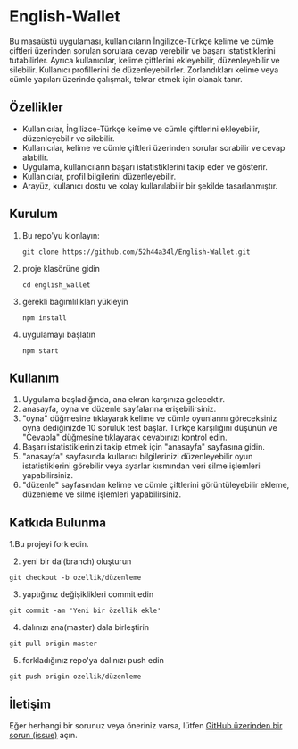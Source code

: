 # English-Wallet     

Bu masaüstü uygulaması, kullanıcıların İngilizce-Türkçe kelime ve cümle çiftleri üzerinden sorulan sorulara cevap verebilir ve başarı istatistiklerini tutabilirler. Ayrıca kullanıcılar, kelime çiftlerini ekleyebilir, düzenleyebilir ve silebilir. Kullanıcı profillerini de düzenleyebilirler.
 Zorlandıkları kelime veya cümle yapıları üzerinde çalışmak, tekrar etmek için olanak tanır. 

## Özellikler

- Kullanıcılar, İngilizce-Türkçe kelime ve cümle çiftlerini ekleyebilir, düzenleyebilir ve silebilir.
- Kullanıcılar, kelime ve cümle çiftleri üzerinden sorular sorabilir ve cevap alabilir.
- Uygulama, kullanıcıların başarı istatistiklerini takip eder ve gösterir.
- Kullanıcılar, profil bilgilerini düzenleyebilir.
- Arayüz, kullanıcı dostu ve kolay kullanılabilir bir şekilde tasarlanmıştır.

## Kurulum

1. Bu repo'yu klonlayın:
   ```shell
   git clone https://github.com/52h44a34l/English-Wallet.git
   
2. proje klasörüne gidin
   ```shell
   cd english_wallet
3. gerekli bağımlılıkları yükleyin
   ```shell
   npm install
4. uygulamayı başlatın
   ```shell
   npm start
## Kullanım
  1. Uygulama başladığında, ana ekran karşınıza gelecektir.
  2. anasayfa, oyna ve düzenle sayfalarına erişebilirsiniz.
  3. "oyna" düğmesine tıklayarak  kelime ve cümle oyunlarını göreceksiniz oyna dediğinizde 10 soruluk test başlar. Türkçe karşılığını düşünün ve "Cevapla" düğmesine tıklayarak cevabınızı kontrol edin.
  4. Başarı istatistiklerinizi takip etmek için "anasayfa" sayfasına gidin.
  5. "anasayfa" sayfasında kullanıcı bilgilerinizi düzenleyebilir oyun istatistiklerini görebilir veya ayarlar kısmından veri silme işlemleri yapabilirsiniz.
  6. "düzenle" sayfasından kelime ve cümle çiftlerini görüntüleyebilir ekleme, düzenleme ve silme işlemleri yapabilirsiniz.
## Katkıda Bulunma
  
  1.Bu projeyi fork edin.

    
  
  2. yeni bir dal(branch) oluşturun

    git checkout -b ozellik/düzenleme
    
  3. yaptığınız değişiklikleri commit edin

    git commit -am 'Yeni bir özellik ekle'

  4. dalınızı ana(master) dala birleştirin

    git pull origin master

  5. forkladığınız repo'ya dalınızı push edin

    git push origin ozellik/düzenleme


## İletişim

Eğer herhangi bir sorunuz veya öneriniz varsa, lütfen [GitHub üzerinden bir sorun (issue)](https://github.com/52h44a34l/English-Wallet/issues) açın.



